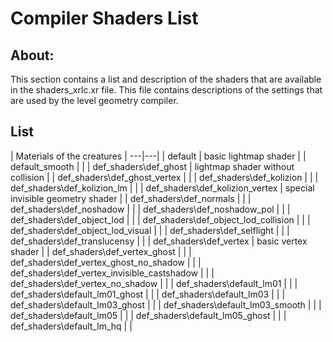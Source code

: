 # Compiler Shaders List

## About:
This section contains a list and description of the shaders that are available in the shaders_xrlc.xr file. This file contains descriptions of the settings that are used by the level geometry compiler.

## List

| Materials of the creatures |
---|---|
| default | basic lightmap shader |
| default_smooth |  |
| def_shaders\def_ghost | lightmap shader without collision |
| def_shaders\def_ghost_vertex |  |
| def_shaders\def_kolizion |  |
| def_shaders\def_kolizion_lm |  |
| def_shaders\def_kolizion_vertex | special invisible geometry shader |
| def_shaders\def_normals |  |
| def_shaders\def_noshadow |  |
| def_shaders\def_noshadow_pol |  |
| def_shaders\def_object_lod |  |
| def_shaders\def_object_lod_collision |  |
| def_shaders\def_object_lod_visual |  |
| def_shaders\def_selflight |  |
| def_shaders\def_translucensy |  |
| def_shaders\def_vertex | basic vertex shader |
| def_shaders\def_vertex_ghost |  |
| def_shaders\def_vertex_ghost_no_shadow |  |
| def_shaders\def_vertex_invisible_castshadow |  |
| def_shaders\def_vertex_no_shadow |  |
| def_shaders\default_lm01 |  |
| def_shaders\default_lm01_ghost |  |
| def_shaders\default_lm03 |  |
| def_shaders\default_lm03_ghost |  |
| def_shaders\default_lm03_smooth |  |
| def_shaders\default_lm05 |  |
| def_shaders\default_lm05_ghost |  |
| def_shaders\default_lm_hq |  |